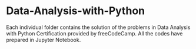 # Data-Analysis-with-Python

Each individual folder contains the solution of the problems in Data Analysis with Python Certification provided by freeCodeCamp. 
All the codes have prepared in Jupyter Notebook.
